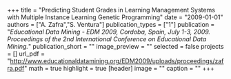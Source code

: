 +++
title = "Predicting Student Grades in Learning Management Systems with Multiple Instance Learning Genetic Programming"
date = "2009-01-01"
authors = ["A. Zafra","S. Ventura"]
publication_types = ["1"]
publication = "_Educational Data Mining - EDM 2009, Cordoba, Spain, July 1-3, 2009. Proceedings of the 2nd International Conference on Educational Data Mining._"
publication_short = ""
image_preview = ""
selected = false
projects = []
url_pdf = "http://www.educationaldatamining.org/EDM2009/uploads/proceedings/zafra.pdf"
math = true
highlight = true
[header]
image = ""
caption = ""
+++

